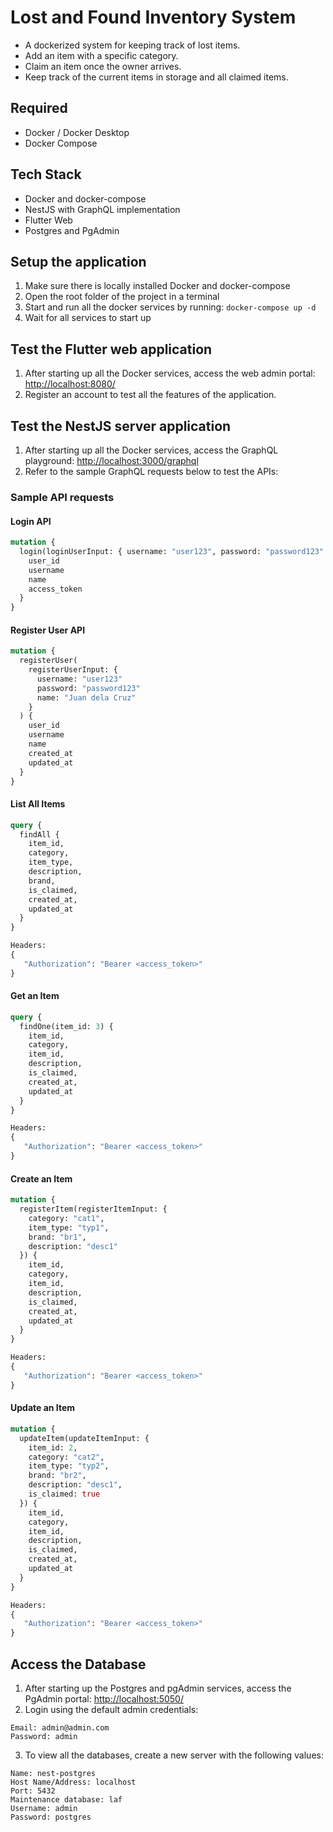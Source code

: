 # Lost and Found Inventory System

- A dockerized system for keeping track of lost items.
- Add an item with a specific category.
- Claim an item once the owner arrives.
- Keep track of the current items in storage and all claimed items.

## Required

- Docker / Docker Desktop
- Docker Compose

## Tech Stack

- Docker and docker-compose
- NestJS with GraphQL implementation
- Flutter Web
- Postgres and PgAdmin

## Setup the application

1. Make sure there is locally installed Docker and docker-compose
2. Open the root folder of the project in a terminal
3. Start and run all the docker services by running: `docker-compose up -d`
4. Wait for all services to start up

## Test the Flutter web application

1. After starting up all the Docker services, access the web admin portal: [http://localhost:8080/](http://localhost:8080/)
2. Register an account to test all the features of the application.

## Test the NestJS server application

1. After starting up all the Docker services, access the GraphQL playground: [http://localhost:3000/graphql](http://localhost:3000/graphql)
2. Refer to the sample GraphQL requests below to test the APIs:

### Sample API requests

#### Login API

```graphql
mutation {
  login(loginUserInput: { username: "user123", password: "password123" }) {
    user_id
    username
    name
    access_token
  }
}
```

#### Register User API

```graphql
mutation {
  registerUser(
    registerUserInput: {
      username: "user123"
      password: "password123"
      name: "Juan dela Cruz"
    }
  ) {
    user_id
    username
    name
    created_at
    updated_at
  }
}
```

#### List All Items

```graphql
query {
  findAll {
    item_id,
    category,
    item_type,
    description,
    brand,
    is_claimed,
    created_at,
    updated_at
  }
}

Headers:
{
   "Authorization": "Bearer <access_token>"
}
```

#### Get an Item

```graphql
query {
  findOne(item_id: 3) {
    item_id,
    category,
    item_id,
    description,
    is_claimed,
    created_at,
    updated_at
  }
}

Headers:
{
   "Authorization": "Bearer <access_token>"
}
```

#### Create an Item

```graphql
mutation {
  registerItem(registerItemInput: {
    category: "cat1",
    item_type: "typ1",
    brand: "br1",
    description: "desc1"
  }) {
    item_id,
    category,
    item_id,
    description,
    is_claimed,
    created_at,
    updated_at
  }
}

Headers:
{
   "Authorization": "Bearer <access_token>"
}
```

#### Update an Item

```graphql
mutation {
  updateItem(updateItemInput: {
    item_id: 2,
    category: "cat2",
    item_type: "typ2",
    brand: "br2",
    description: "desc1",
    is_claimed: true
  }) {
    item_id,
    category,
    item_id,
    description,
    is_claimed,
    created_at,
    updated_at
  }
}

Headers:
{
   "Authorization": "Bearer <access_token>"
}
```

## Access the Database

1. After starting up the Postgres and pgAdmin services, access the PgAdmin portal: [http://localhost:5050/](http://localhost:5050/)
2. Login using the default admin credentials:

```
Email: admin@admin.com
Password: admin
```

3. To view all the databases, create a new server with the following values:

```
Name: nest-postgres
Host Name/Address: localhost
Port: 5432
Maintenance database: laf
Username: admin
Password: postgres
```
